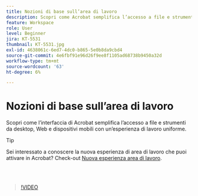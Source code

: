 ```yaml
---
title: Nozioni di base sull’area di lavoro
description: Scopri come Acrobat semplifica l’accesso a file e strumenti da desktop, Web e dispositivi mobili
feature: Workspace
role: User
level: Beginner
jira: KT-5531
thumbnail: KT-5531.jpg
exl-id: 4638061c-6ed7-4dc0-b865-5e0b8da9cbd4
source-git-commit: 4e6fbf91e96d26f9ee8f1105ad68738b9450a32d
workflow-type: tm+mt
source-wordcount: '63'
ht-degree: 6%

---
```


# Nozioni di base sull’area di lavoro

Scopri come l’interfaccia di Acrobat semplifica l’accesso a file e strumenti da desktop, Web e dispositivi mobili con un’esperienza di lavoro uniforme.

>[!TIP]
>
>Sei interessato a conoscere la nuova esperienza di area di lavoro che puoi attivare in Acrobat? Check-out [Nuova esperienza area di lavoro](new-workspace.md).

<br> 

>[!VIDEO](https://video.tv.adobe.com/v/337971?quality=12&learn=on&hidetitle=true)
